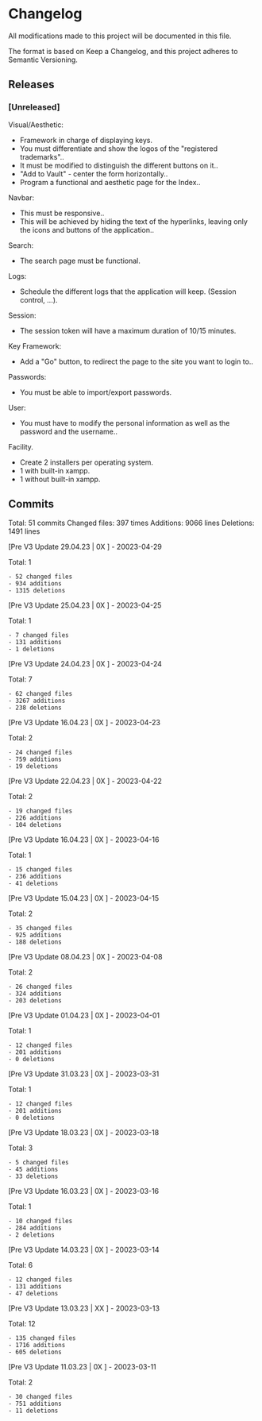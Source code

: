 # Changelog

All modifications made to this project will be documented in this file.

The format is based on Keep a Changelog, and this project adheres to Semantic Versioning.

## Releases

### [Unreleased]

Visual/Aesthetic:
- Framework in charge of displaying keys.
- You must differentiate and show the logos of the "registered trademarks"..
- It must be modified to distinguish the different buttons on it..
- "Add to Vault" - center the form horizontally..
- Program a functional and aesthetic page for the Index..

Navbar:
- This must be responsive..
- This will be achieved by hiding the text of the hyperlinks, leaving only the icons and buttons of the application..

Search:
- The search page must be functional.

Logs:
- Schedule the different logs that the application will keep. (Session control, ...).

Session:
- The session token will have a maximum duration of 10/15 minutes.

Key Framework:
- Add a "Go" button, to redirect the page to the site you want to login to..

Passwords:
- You must be able to import/export passwords.

User:
- You must have to modify the personal information as well as the password and the username..

Facility.
- Create 2 installers per operating system.
- 1 with built-in xampp.
- 1 without built-in xampp.

## Commits

Total: 51 commits
Changed files: 397 times
Additions: 9066 lines
Deletions: 1491 lines


[Pre V3 Update 29.04.23 | 0X ] - 20023-04-29

Total: 1

    - 52 changed files
    - 934 additions
    - 1315 deletions

[Pre V3 Update 25.04.23 | 0X ] - 20023-04-25

Total: 1

    - 7 changed files
    - 131 additions
    - 1 deletions

[Pre V3 Update 24.04.23 | 0X ] - 20023-04-24

Total: 7

    - 62 changed files
    - 3267 additions
    - 238 deletions


[Pre V3 Update 16.04.23 | 0X ] - 20023-04-23

Total: 2

    - 24 changed files 
    - 759 additions
    - 19 deletions

[Pre V3 Update 22.04.23 | 0X ] - 20023-04-22

Total: 2

    - 19 changed files
    - 226 additions
    - 104 deletions

[Pre V3 Update 16.04.23 | 0X ] - 20023-04-16

Total: 1

    - 15 changed files 
    - 236 additions
    - 41 deletions

[Pre V3 Update 15.04.23 | 0X ] - 20023-04-15

Total: 2

    - 35 changed files 
    - 925 additions
    - 188 deletions

[Pre V3 Update 08.04.23 | 0X ] - 20023-04-08

Total: 2

    - 26 changed files 
    - 324 additions
    - 203 deletions

[Pre V3 Update 01.04.23 | 0X ] - 20023-04-01

Total: 1

    - 12 changed files 
    - 201 additions
    - 0 deletions

[Pre V3 Update 31.03.23 | 0X ] - 20023-03-31

Total: 1

    - 12 changed files 
    - 201 additions
    - 0 deletions

[Pre V3 Update 18.03.23 | 0X ] - 20023-03-18

Total: 3

    - 5 changed files
    - 45 additions
    - 33 deletions

[Pre V3 Update 16.03.23 | 0X ] - 20023-03-16

Total: 1

    - 10 changed files 
    - 284 additions
    - 2 deletions


[Pre V3 Update 14.03.23 | 0X ] - 20023-03-14

Total: 6

    - 12 changed files 
    - 131 additions
    - 47 deletions

[Pre V3 Update 13.03.23 | XX ] - 20023-03-13

Total: 12

    - 135 changed files
    - 1716 additions
    - 605 deletions

[Pre V3 Update 11.03.23 | 0X ] - 20023-03-11

Total: 2

    - 30 changed files
    - 751 additions
    - 11 deletions

